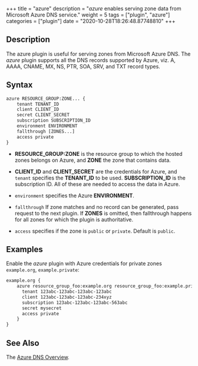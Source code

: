 +++
title = "azure"
description = "*azure* enables serving zone data from Microsoft Azure DNS service."
weight = 5
tags = ["plugin", "azure"]
categories = ["plugin"]
date = "2020-10-28T18:26:48.87748810"
+++

## Description

The azure plugin is useful for serving zones from Microsoft Azure DNS. The *azure* plugin supports
all the DNS records supported by Azure, viz. A, AAAA, CNAME, MX, NS, PTR, SOA, SRV, and TXT
record types.

## Syntax

~~~ txt
azure RESOURCE_GROUP:ZONE... {
    tenant TENANT_ID
    client CLIENT_ID
    secret CLIENT_SECRET
    subscription SUBSCRIPTION_ID
    environment ENVIRONMENT
    fallthrough [ZONES...]
    access private
}
~~~

*   **RESOURCE_GROUP:ZONE** is the resource group to which the hosted zones belongs on Azure,
    and **ZONE** the zone that contains data.

*   **CLIENT_ID** and **CLIENT_SECRET** are the credentials for Azure, and `tenant` specifies the
    **TENANT_ID** to be used. **SUBSCRIPTION_ID** is the subscription ID. All of these are needed
    to access the data in Azure.

*  `environment` specifies the Azure **ENVIRONMENT**.

*   `fallthrough` If zone matches and no record can be generated, pass request to the next plugin.
    If **ZONES** is omitted, then fallthrough happens for all zones for which the plugin is
    authoritative.

*   `access`  specifies if the zone is `public` or `private`. Default is `public`.

## Examples

Enable the *azure* plugin with Azure credentials for private zones `example.org`, `example.private`:

~~~ txt
example.org {
    azure resource_group_foo:example.org resource_group_foo:example.private {
      tenant 123abc-123abc-123abc-123abc
      client 123abc-123abc-123abc-234xyz
      subscription 123abc-123abc-123abc-563abc
      secret mysecret
      access private
    }
}
~~~

## See Also

The [Azure DNS Overview](https://docs.microsoft.com/en-us/azure/dns/dns-overview).
